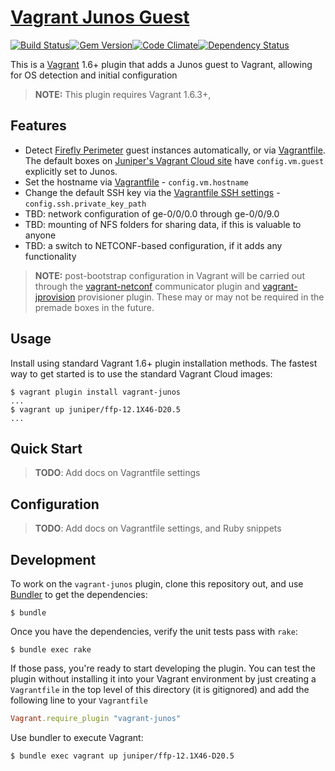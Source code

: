 # [Vagrant Junos Guest](https://github.com/JNPRAutomate/vagrant-junos)

[![Build Status](https://travis-ci.org/JNPRAutomate/vagrant-junos.svg?branch=master)](https://travis-ci.org/JNPRAutomate/vagrant-junos)[![Gem Version](https://badge.fury.io/rb/vagrant-junos.svg)](http://badge.fury.io/rb/vagrant-junos)[![Code Climate](https://codeclimate.com/github/JNPRAutomate/vagrant-junos/badges/gpa.svg)](https://codeclimate.com/github/JNPRAutomate/vagrant-junos)[![Dependency Status](https://gemnasium.com/JNPRAutomate/vagrant-junos.svg)](https://gemnasium.com/JNPRAutomate/vagrant-junos)



This is a [Vagrant](http://www.vagrantup.com) 1.6+ plugin that adds a Junos guest to Vagrant, allowing for OS detection and initial configuration

> **NOTE:** This plugin requires Vagrant 1.6.3+,

## Features

* Detect [Firefly Perimeter](http://www.juniper.net/us/en/products-services/security/firefly-perimeter/) guest instances automatically, or via [Vagrantfile](https://docs.vagrantup.com/v2/vagrantfile/machine_settings.html).  The default boxes on [Juniper's Vagrant Cloud site](https://vagrantcloud.com/Juniper) have `config.vm.guest` explicitly set to Junos.
* Set the hostname via [Vagrantfile](https://docs.vagrantup.com/v2/vagrantfile/machine_settings.html) - `config.vm.hostname`
* Change the default SSH key via the [Vagrantfile SSH settings](https://docs.vagrantup.com/v2/vagrantfile/ssh_settings.html) -  `config.ssh.private_key_path`
* TBD: network configuration of ge-0/0/0.0 through ge-0/0/9.0
* TBD: mounting of NFS folders for sharing data, if this is valuable to anyone
* TBD: a switch to NETCONF-based configuration, if it adds any functionality

> **NOTE:** post-bootstrap configuration in Vagrant will be carried out through the [vagrant-netconf](https://github.com/JNPRAutomate/vagrant-netconf) communicator plugin and [vagrant-jprovision](https://github.com/JNPRAutomate/vagrant-jprovision) provisioner plugin.  These may or may not be required in the premade boxes in the future.

## Usage

Install using standard Vagrant 1.6+ plugin installation methods.  The fastest way to get started is to use the standard Vagrant Cloud images:

```
$ vagrant plugin install vagrant-junos
...
$ vagrant up juniper/ffp-12.1X46-D20.5
...
```

## Quick Start

>__TODO__: Add docs on Vagrantfile settings


## Configuration

>__TODO__: Add docs on Vagrantfile settings, and Ruby snippets

## Development

To work on the `vagrant-junos` plugin, clone this repository out, and use
[Bundler](http://gembundler.com) to get the dependencies:

```
$ bundle
```

Once you have the dependencies, verify the unit tests pass with `rake`:

```
$ bundle exec rake
```

If those pass, you're ready to start developing the plugin. You can test
the plugin without installing it into your Vagrant environment by just
creating a `Vagrantfile` in the top level of this directory (it is gitignored)
and add the following line to your `Vagrantfile`
```ruby
Vagrant.require_plugin "vagrant-junos"
```
Use bundler to execute Vagrant:
```
$ bundle exec vagrant up juniper/ffp-12.1X46-D20.5
```
